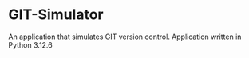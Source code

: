 # GIT-Simulator
An application that simulates GIT version control. Application written in Python 3.12.6
